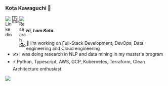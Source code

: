 ### Kota Kawaguchi 👋

<link href="https://fonts.googleapis.com/css2?family=Material+Icons" rel="stylesheet">

<div>

<a href="https://www.linkedin.com/in/kota1110/">
  <img align="left" alt="Linkedin" width="22px" src="https://cdn.jsdelivr.net/npm/simple-icons@3.1.0/icons/linkedin.svg" />
</a>

<a href="https://kkota.dev">
  <img align="left" alt="Gatsby Blog" width="22px" src="images/blog-svg.svg" />
</a>

<a href="https://kotaaaa.github.io/rhp">
  <img align="left" alt="Research bio" width="22px" src="https://cdn.jsdelivr.net/npm/simple-icons@3.1.0/icons/academia.svg" />
</a>

</div>

<br>

##### Hi, I am Kota.

- 🔭 I’m working on Full-Stack Development, DevOps, Data engineering and Cloud engineering
- ✍ I was doing research in NLP and data mining in my master's program
- ⚡ Python, Typescript, AWS, GCP, Kubernetes, Terraform, Clean Architecture enthusiast

![](https://github-readme-stats.vercel.app/api?username=kotaaaa&title_color=fff&icon_color=f9f9f9&text_color=9f9f9f&bg_color=151515)
